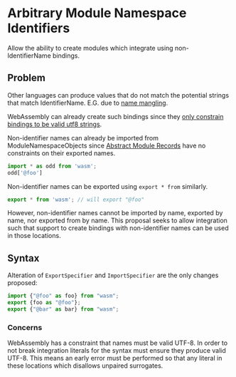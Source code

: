 # Arbitrary Module Namespace Identifiers

Allow the ability to create modules which integrate using non-IdentifierName bindings.

## Problem

Other languages can produce values that do not match the potential strings that match IdentifierName. E.G. due to [name mangling](https://en.wikipedia.org/wiki/Name_mangling).

WebAssembly can already create such bindings since they [only constrain bindings to be valid
utf8 strings](https://webassembly.github.io/spec/core/binary/values.html#binary-utf8).

Non-identifier names can already be imported from ModuleNamespaceObjects since [Abstract Module Records](https://tc39.es/ecma262/#_ref_444) have no constraints on their exported names.

```mjs
import * as odd from 'wasm';
odd['@foo']
```

Non-identifier names can be exported using `export * from` similarly.

```mjs
export * from 'wasm'; // will export "@foo"
```

However, non-identifier names cannot be imported by name, exported by name, nor exported from by name. This proposal seeks to allow integration such that support to create bindings with non-identifier names can be used in those locations.

## Syntax

Alteration of `ExportSpecifier` and `ImportSpecifier` are the only changes proposed:

```mjs
import {"@foo" as foo} from "wasm";
export {foo as "@foo"};
export {"@bar" as bar} from "wasm";
```

### Concerns

WebAssembly has a constraint that names must be valid UTF-8. In order to not break integration literals for the syntax must ensure they produce valid UTF-8. This means an early error must be performed so that any literal in these locations which disallows unpaired surrogates.
